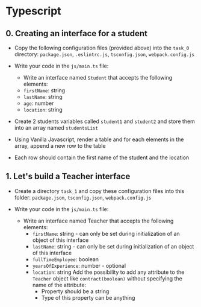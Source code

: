 # Typescript

## 0. Creating an interface for a student
- Copy the following configuration files (provided above) into the `task_0` directory: `package.json`, `.eslintrc.js`, `tsconfig.json`, `webpack.config.js`

- Write your code in the `js/main.ts` file:

    - Write an interface named `Student` that accepts the following elements:
    - `firstName`: string
    - `lastName`: string
    - `age`: number
    - `location`: string

- Create 2 students variables called `student1` and `student2` and store them into an array named `studentsList`
- Using Vanilla Javascript, render a table and for each elements in the array, append a new row to the table
- Each row should contain the first name of the student and the location

## 1. Let's build a Teacher interface
- Create a directory `task_1` and copy these configuration files into this folder: `package.json`, `tsconfig.json`, `webpack.config.js`

- Write your code in the `js/main.ts` file:

    - Write an interface named Teacher that accepts the following elements:
        - `firstName`: string - can only be set during initialization of an object of this interface
        - `lastName`: string - can only be set during initialization of an object of this interface
        - `fullTimeEmployee`: boolean
        - `yearsOfExperience`: number - optional
        - `location`: string
        Add the possibility to add any attribute to the `Teacher` object like `contract(boolean)` without specifying the name of the attribute:
            - Property should be a string
            - Type of this property can be anything

